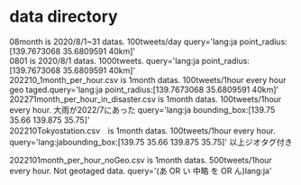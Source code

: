 # data directory

08month is 2020/8/1~31 datas. 100tweets/day query='lang:ja point_radius:[139.7673068 35.6809591 40km]'  
0801 is 2020/8/1 datas. 1000tweets. query='lang:ja point_radius:[139.7673068 35.6809591 40km]'  
202210_1month_per_hour.csv is 1month datas. 100tweets/1hour every hour geo taged.query='lang:ja point_radius:[139.7673068 35.6809591 40km]'  
202271month_per_hour_in_disaster.csv is 1month datas. 100tweets/1hour every hour. 大雨が2022/7にあった    query='lang:ja bounding_box:[139.75 35.66 139.875 35.75]'  
202210Tokyostation.csv　is 1month datas. 100tweets/1hour every hour.　query='lang:jabounding_box:[139.75 35.66 139.875 35.75]'
以上ジオタグ付き
  
2022101month_per_hour_noGeo.csv is 1month datas.    500tweets/1hour every hour. Not geotaged data. query='(あ OR い 中略 を OR ん)lang:ja'  


